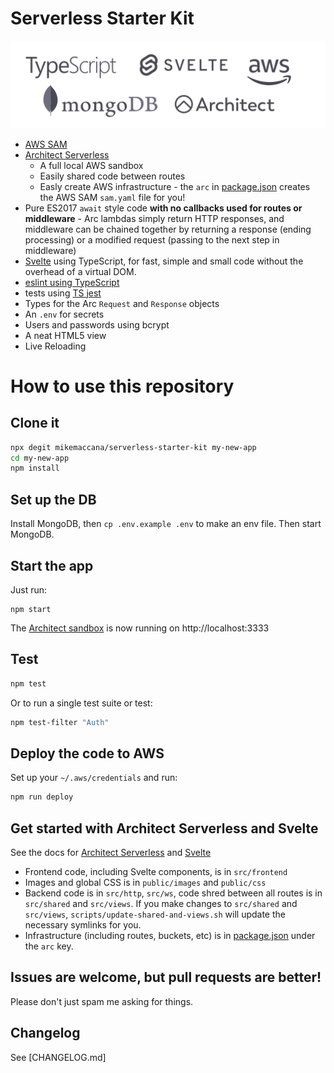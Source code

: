 # Serverless Starter Kit

<img alt="logos" src="/public/images/logos.svg"/>

 - [AWS SAM](https://aws.amazon.com/serverless/sam/)
 - [Architect Serverless](https://arc.codes)
   - A full local AWS sandbox
   - Easily shared code between routes
   - Easly create AWS infrastructure - the `arc` in [package.json](./package.json) creates the AWS SAM `sam.yaml` file for you!
 - Pure ES2017 `await` style code **with no callbacks used for routes or middleware** - Arc lambdas simply return HTTP responses, and middleware can be chained together by returning a response (ending processing) or a modified request (passing to the next step in middleware) 
 - [Svelte](https://svelte.dev/) using TypeScript, for fast, simple and small code without the overhead of a virtual DOM.
 - [eslint using TypeScript](https://github.com/typescript-eslint/typescript-eslint)
 - tests using [TS jest](https://kulshekhar.github.io/ts-jest/)
 - Types for the Arc `Request` and `Response` objects
 - An `.env` for secrets
 - Users and passwords using bcrypt
 - A neat HTML5 view
 - Live Reloading
# How to use this repository

## Clone it

```bash
npx degit mikemaccana/serverless-starter-kit my-new-app
cd my-new-app
npm install
```

## Set up the DB

Install MongoDB, then `cp .env.example .env` to make an env file. Then start MongoDB.

## Start the app

Just run:

```
npm start
```

The [Architect sandbox](https://arc.codes/) is now running on http://localhost:3333
## Test

```bash
npm test
```

Or to run a single test suite or test:

```bash
npm test-filter "Auth"
```

## Deploy the code to AWS

Set up your `~/.aws/credentials` and run:

```bash
npm run deploy
```

## Get started with Architect Serverless and Svelte

See the docs for [Architect Serverless](https://arc.codes/) and [Svelte](https://svelte.dev/)

 - Frontend code, including Svelte components, is in `src/frontend`
 - Images and global CSS is in `public/images` and `public/css`
 - Backend code is in `src/http`, `src/ws`, code shred between all routes is in `src/shared` and `src/views`. If you make changes to `src/shared` and `src/views`, `scripts/update-shared-and-views.sh` will update the necessary symlinks for you.
 - Infrastructure (including routes, buckets, etc) is in [package.json](./package.json) under the `arc` key.

## Issues are welcome, but pull requests are better!

Please don't just spam me asking for things. 

## Changelog

See [CHANGELOG.md]
